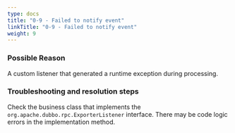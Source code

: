 ```yaml
---
type: docs
title: "0-9 - Failed to notify event"
linkTitle: "0-9 - Failed to notify event"
weight: 9
---
```



### Possible Reason

A custom listener that generated a runtime exception during processing.

### Troubleshooting and resolution steps

Check the business class that implements the `org.apache.dubbo.rpc.ExporterListener` interface. There may be code logic errors in the implementation method.

<p style="margin-top: 3rem;"> </p>